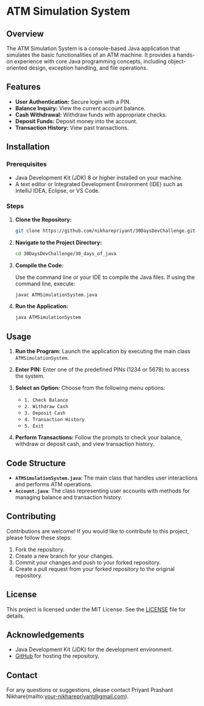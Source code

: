 # ATM Simulation System

## Overview

The ATM Simulation System is a console-based Java application that simulates the basic functionalities of an ATM machine. It provides a hands-on experience with core Java programming concepts, including object-oriented design, exception handling, and file operations.

## Features

- **User Authentication:** Secure login with a PIN.
- **Balance Inquiry:** View the current account balance.
- **Cash Withdrawal:** Withdraw funds with appropriate checks.
- **Deposit Funds:** Deposit money into the account.
- **Transaction History:** View past transactions.

## Installation

### Prerequisites

- Java Development Kit (JDK) 8 or higher installed on your machine.
- A text editor or Integrated Development Environment (IDE) such as IntelliJ IDEA, Eclipse, or VS Code.

### Steps

1. **Clone the Repository:**

   ```bash
   git clone https://github.com/nikharepriyant/30DaysDevChallenge.git
   ```

2. **Navigate to the Project Directory:**

   ```bash
   cd 30DaysDevChallenge/30_days_of_java
   ```

3. **Compile the Code:**

   Use the command line or your IDE to compile the Java files. If using the command line, execute:

   ```bash
   javac ATMSimulationSystem.java
   ```

4. **Run the Application:**

   ```bash
   java ATMSimulationSystem
   ```

## Usage

1. **Run the Program:** Launch the application by executing the main class `ATMSimulationSystem`.

2. **Enter PIN:** Enter one of the predefined PINs (1234 or 5678) to access the system.

3. **Select an Option:** Choose from the following menu options:
   - `1. Check Balance`
   - `2. Withdraw Cash`
   - `3. Deposit Cash`
   - `4. Transaction History`
   - `5. Exit`

4. **Perform Transactions:** Follow the prompts to check your balance, withdraw or deposit cash, and view transaction history.

## Code Structure

- **`ATMSimulationSystem.java`**: The main class that handles user interactions and performs ATM operations.
- **`Account.java`**: The class representing user accounts with methods for managing balance and transaction history.

## Contributing

Contributions are welcome! If you would like to contribute to this project, please follow these steps:

1. Fork the repository.
2. Create a new branch for your changes.
3. Commit your changes and push to your forked repository.
4. Create a pull request from your forked repository to the original repository.

## License

This project is licensed under the MIT License. See the [LICENSE](LICENSE) file for details.

## Acknowledgements

- Java Development Kit (JDK) for the development environment.
- [GitHub](https://github.com) for hosting the repository.

## Contact

For any questions or suggestions, please contact Priyant Prashant Nikhare(mailto:your-nikharepriyant@gmail.com).